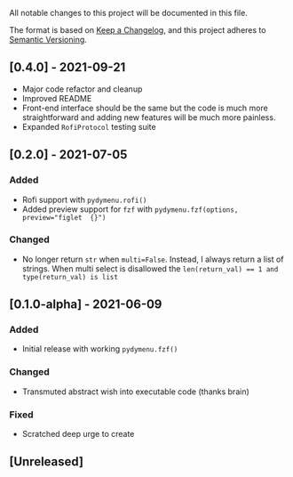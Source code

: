 All notable changes to this project will be documented in this file.

The format is based on [Keep a Changelog](https://keepachangelog.com/en/1.0.0/),
and this project adheres to [Semantic Versioning](https://semver.org/spec/v2.0.0.html).


## [0.4.0] - 2021-09-21

- Major code refactor and cleanup
- Improved README
- Front-end interface should be the same but the code is much more straightforward and adding new features will be much more painless.
- Expanded `RofiProtocol` testing suite

## [0.2.0] - 2021-07-05

### Added

- Rofi support with `pydymenu.rofi()`
- Added preview support for `fzf` with `pydymenu.fzf(options, preview="figlet 
  {}")`

### Changed

- No longer return `str` when `multi=False`. Instead, I always return a list of 
  strings.  When multi select is disallowed the `len(return_val) == 1 and 
  type(return_val) is list`

## [0.1.0-alpha] - 2021-06-09

### Added

- Initial release with working `pydymenu.fzf()`

### Changed

- Transmuted abstract wish into executable code (thanks brain)

### Fixed

- Scratched deep urge to create

## [Unreleased]
